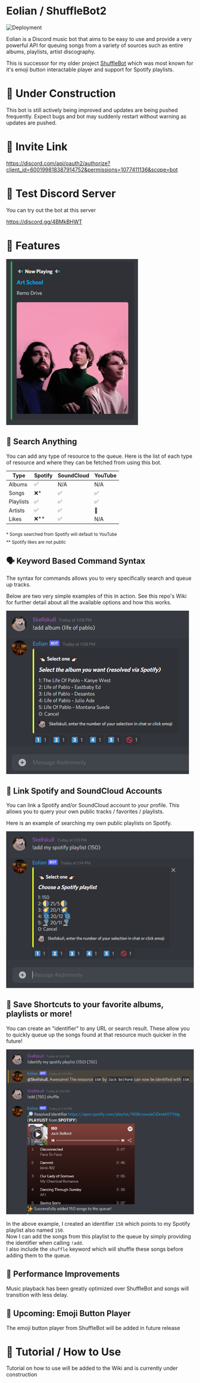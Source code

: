 # Eolian / ShuffleBot2

![Deployment](https://github.com/jbelford/Eolian/actions/workflows/master_eolian-webapp.yml/badge.svg)

Eolian is a Discord music bot that aims to be easy to use and provide a very powerful API for queuing songs from a variety of sources such as entire albums, playlists, artist discography.

This is successor for my older project [ShuffleBot](https://github.com/jbelford/ShuffleBot) which was most known for it's emoji button interactable player and support for Spotify playlists.

# 🚧 Under Construction

This bot is still actively being improved and updates are being pushed frequently.
Expect bugs and bot may suddenly restart without warning as updates are pushed.

# 📩 Invite Link

https://discord.com/api/oauth2/authorize?client_id=600199818387914752&permissions=1077411136&scope=bot

# 🧪 Test Discord Server

You can try out the bot at this server

https://discord.gg/4BMkBHWT

# 🎇 Features

![Player](pics/player.png)

## 🔎 Search Anything

You can add any type of resource to the queue. Here is the list of each type of resource and where they can be fetched from using this bot.

| Type | Spotify | SoundCloud | YouTube |
| ---- | ------- | ---------- | ------- |
| Albums | ✅ | N/A | N/A |
| Songs | ❌* | ✅ | ✅ |
| Playlists | ✅ | ✅ | ✅|
| Artists | ✅ | ✅ | 🚧 |
| Likes | ❌** | ✅ | N/A |

<sub>
* Songs searched from Spotify will default to YouTube<br>
** Spotify likes are not public
</sub>

## 🗣 Keyword Based Command Syntax

The syntax for commands allows you to very specifically search and queue up tracks.

Below are two very simple examples of this in action. See this repo's Wiki for further detail about all the available options and how this works.

![Add Album Example](pics/add_album.png)


## 🔗 Link Spotify and SoundCloud Accounts

You can link a Spotify and/or SoundCloud account to your profile. This allows you to query your own public tracks / favorites / playlists.

Here is an example of searching my own public playlists on Spotify.

![Add My Playlist Example](pics/my_playlist.png)

## 💾 Save Shortcuts to your favorite albums, playlists or more!

You can create an "identifier" to any URL or search result. These allow you to quickly queue up the songs found at that resource much quicker in the future!


![Create identifier](pics/create_identifier.png)

In the above example, I created an identifier `150` which points to my Spotify playlist also named `150`.<br>
Now I can add the songs from this playlist to the queue by simply providing the identifier when calling `!add`.<br>
I also include the `shuffle` keyword which will shuffle these songs before adding them to the queue.

## 🚀 Performance Improvements

Music playback has been greatly optimized over ShuffleBot and songs will transition with less delay.

## 🚧 Upcoming: Emoji Button Player

The emoji button player from ShuffleBot will be added in future release

# 🚧 Tutorial / How to Use

Tutorial on how to use will be added to the Wiki and is currently under construction